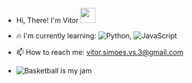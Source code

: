 - Hi, There! I'm Vitor <img src="https://raw.githubusercontent.com/aemmadi/aemmadi/master/wave.gif" width="30">

- 🔥 I'm currently learning: ![Python](https://img.shields.io/badge/-Python-black?style=flat-square&logo=Python), ![JavaScript](https://img.shields.io/badge/-JavaScript-black?style=flat-square&logo=javascript)
- 📫 How to reach me: vitor.simoes.vs.3@gmail.com


<!---
mudar a logo p basket
--->
- ![Basketball is my jam](https://img.shields.io/badge/My%20jam-Basketball-critical?style=flat-square&logo=nba&logoColor=white)

